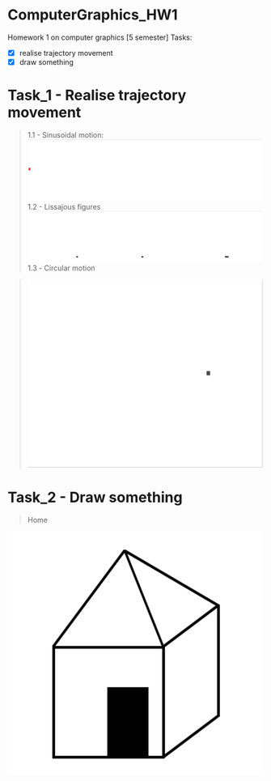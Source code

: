 # ComputerGraphics_HW1
Homework 1 on computer graphics [5 semester]
Tasks:
 - [X] realise trajectory movement
 - [X] draw something

# Task_1 - Realise trajectory movement
 > 1.1 - Sinusoidal motion:
 ![](Images/sinMotion.gif)
 > 1.2 - Lissajous figures
 ![](Images/lissajousFigures.gif)
 > 1.3 - Сircular motion
 
>![](Images/circularMotion.gif)

# Task_2 - Draw something
 > Home
 
 ![](Images/home.png)
